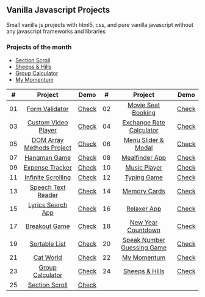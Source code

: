## Vanilla Javascript Projects

Small vanilla js projects with html5, css, and pure vanilla javascript without any javascript frameworks and libraries

### Projects of the month

- [Section Scroll](https://github.com/wwdbsh/vanilla-js-projects/tree/master/projects/section-scroll)
- [Sheeps & Hills](https://github.com/wwdbsh/vanilla-js-projects/tree/master/projects/sheeps-and-hills)
- [Group Calculator](https://github.com/wwdbsh/vanilla-js-projects/tree/master/projects/group-calculator)
- [My Momentum](https://github.com/wwdbsh/vanilla-js-projects/tree/master/projects/my-momentum)

| # | Project | Demo | # | Project | Demo |
|:-:|:-------:|:----:|:-:|:-------:|:----:|
|01 | [Form Validator](https://github.com/wwdbsh/vanilla-js-projects/tree/master/projects/form-validator) | [Check](https://wwdbsh.github.io/vanilla-js-projects/projects/form-validator/) |02 | [Movie Seat Booking](https://github.com/wwdbsh/vanilla-js-projects/tree/master/projects/movie-seat-booking) | [Check](https://wwdbsh.github.io/vanilla-js-projects/projects/movie-seat-booking/) |
|03 | [Custom Video Player](https://github.com/wwdbsh/vanilla-js-projects/tree/master/projects/custom-video-player) | [Check](https://wwdbsh.github.io/vanilla-js-projects/projects/custom-video-player/) |04 | [Exchange Rate Calculator](https://github.com/wwdbsh/vanilla-js-projects/tree/master/projects/exchange-rate-calculator) | [Check](https://wwdbsh.github.io/vanilla-js-projects/projects/exchange-rate-calculator/) |
|05 | [DOM Array Methods Project](https://github.com/wwdbsh/vanilla-js-projects/tree/master/projects/DOM-array-methods) | [Check](https://wwdbsh.github.io/vanilla-js-projects/projects/DOM-array-methods/) |06 | [Menu Slider & Modal](https://github.com/wwdbsh/vanilla-js-projects/tree/master/projects/menu-slider-and-modal) | [Check](https://wwdbsh.github.io/vanilla-js-projects/projects/menu-slider-and-modal/) |
|07 | [Hangman Game](https://github.com/wwdbsh/vanilla-js-projects/tree/master/projects/hangman-game) | [Check](https://wwdbsh.github.io/vanilla-js-projects/projects/hangman-game/) |08 | [Mealfinder App](https://github.com/wwdbsh/vanilla-js-projects/tree/master/projects/meal-finder) | [Check](https://wwdbsh.github.io/vanilla-js-projects/projects/meal-finder/) |
|09 | [Expense Tracker](https://github.com/wwdbsh/vanilla-js-projects/tree/master/projects/expense-tracker) | [Check](https://wwdbsh.github.io/vanilla-js-projects/projects/expense-tracker/) |10 | [Music Player](https://github.com/wwdbsh/vanilla-js-projects/tree/master/projects/music-player) | [Check](https://wwdbsh.github.io/vanilla-js-projects/projects/music-player/) |
|11 | [Infinite Scrolling](https://github.com/wwdbsh/vanilla-js-projects/tree/master/projects/infinite-scroll-posts) | [Check](https://wwdbsh.github.io/vanilla-js-projects/projects/infinite-scroll-posts/) |12 | [Typing Game](https://github.com/wwdbsh/vanilla-js-projects/tree/master/projects/typing-game) | [Check](https://wwdbsh.github.io/vanilla-js-projects/projects/typing-game/) |
|13 | [Speech Text Reader](https://github.com/wwdbsh/vanilla-js-projects/tree/master/projects/speech-text-reader) | [Check](https://wwdbsh.github.io/vanilla-js-projects/projects/speech-text-reader/) |14 | [Memory Cards](https://github.com/wwdbsh/vanilla-js-projects/tree/master/projects/memory-cards) | [Check](https://wwdbsh.github.io/vanilla-js-projects/projects/memory-cards/) |
|15 | [Lyrics Search App](https://github.com/wwdbsh/vanilla-js-projects/tree/master/projects/lyrics-search-app) | [Check](https://wwdbsh.github.io/vanilla-js-projects/projects/lyrics-search-app/) |16 | [Relaxer App](https://github.com/wwdbsh/vanilla-js-projects/tree/master/projects/relaxer-app) | [Check](https://wwdbsh.github.io/vanilla-js-projects/projects/relaxer-app/) |
|17 | [Breakout Game](https://github.com/wwdbsh/vanilla-js-projects/tree/master/projects/breakout-game) | [Check](https://wwdbsh.github.io/vanilla-js-projects/projects/breakout-game/) |18 | [New Year Countdown](https://github.com/wwdbsh/vanilla-js-projects/tree/master/projects/new-year-countdown) | [Check](https://wwdbsh.github.io/vanilla-js-projects/projects/new-year-countdown/) |
|19 | [Sortable List](https://github.com/wwdbsh/vanilla-js-projects/tree/master/projects/sortable-list) | [Check](https://wwdbsh.github.io/vanilla-js-projects/projects/sortable-list/) |20 | [Speak Number Guessing Game](https://github.com/wwdbsh/vanilla-js-projects/tree/master/projects/speak-number-guess) | [Check](https://wwdbsh.github.io/vanilla-js-projects/projects/speak-number-guess/) |
|21 | [Cat World](https://github.com/wwdbsh/vanilla-js-projects/tree/master/projects/cat-world) | [Check](https://wwdbsh.github.io/vanilla-js-projects/projects/cat-world/) |22 | [My Momentum](https://github.com/wwdbsh/vanilla-js-projects/tree/master/projects/my-momentum) | [Check](https://wwdbsh.github.io/vanilla-js-projects/projects/my-momentum/) |
|23 | [Group Calculator](https://github.com/wwdbsh/vanilla-js-projects/tree/master/projects/group-calculator) | [Check](http://group-calculator.s3-website-us-east-1.amazonaws.com/frontend/) |24 | [Sheeps & Hills](https://github.com/wwdbsh/vanilla-js-projects/tree/master/projects/sheeps-and-hills) | [Check](https://wwdbsh.github.io/vanilla-js-projects/projects/sheeps-and-hills/) | 
|25 | [Section Scroll](https://github.com/wwdbsh/vanilla-js-projects/tree/master/projects/section-scroll) | [Check](https://wwdbsh.github.io/vanilla-js-projects/projects/section-scroll/) | |  |  | 